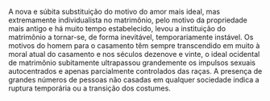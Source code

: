 ﻿A nova e súbita substituição do motivo do amor mais ideal, mas extremamente individualista no matrimônio, pelo motivo da propriedade mais antigo e há muito tempo estabelecido, levou a instituição do matrimônio a tornar-se, de forma inevitável, temporariamente instável. Os motivos do homem para o casamento têm sempre transcendido em muito à moral atual do casamento e nos séculos dezenove e vinte, o ideal ocidental de matrimônio subitamente ultrapassou grandemente os impulsos sexuais autocentrados e apenas parcialmente controlados das raças. A presença de  grandes números de pessoas não casadas em qualquer sociedade indica a ruptura temporária ou a transição dos costumes.